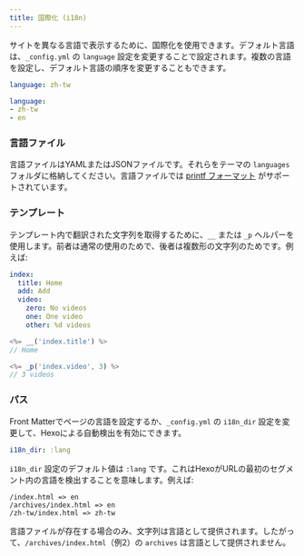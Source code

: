 ```yaml
---
title: 国際化 (i18n)
---
```

サイトを異なる言語で表示するために、国際化を使用できます。デフォルト言語は、`_config.yml` の `language` 設定を変更することで設定されます。複数の言語を設定し、デフォルト言語の順序を変更することもできます。

``` yaml
language: zh-tw

language:
- zh-tw
- en
```

### 言語ファイル

言語ファイルはYAMLまたはJSONファイルです。それらをテーマの `languages` フォルダに格納してください。言語ファイルでは [printf フォーマット](https://github.com/alexei/sprintf.js) がサポートされています。

### テンプレート

テンプレート内で翻訳された文字列を取得するために、`__` または `_p` ヘルパーを使用します。前者は通常の使用のためで、後者は複数形の文字列のためです。例えば:

``` yaml en.yml
index:
  title: Home
  add: Add
  video:
    zero: No videos
    one: One video
    other: %d videos
```

``` js
<%= __('index.title') %>
// Home

<%= _p('index.video', 3) %>
// 3 videos
```

### パス

Front Matterでページの言語を設定するか、`_config.yml` の `i18n_dir` 設定を変更して、Hexoによる自動検出を有効にできます。

``` yaml
i18n_dir: :lang
```

`i18n_dir` 設定のデフォルト値は `:lang` です。これはHexoがURLの最初のセグメント内の言語を検出することを意味します。例えば:

``` plain
/index.html => en
/archives/index.html => en
/zh-tw/index.html => zh-tw
```

言語ファイルが存在する場合のみ、文字列は言語として提供されます。したがって、`/archives/index.html`（例2）の `archives` は言語として提供されません。
